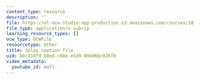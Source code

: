 ```yaml
---
content_type: resource
description: ''
file: https://ol-ocw-studio-app-production.s3.amazonaws.com/courses/18-06sc-linear-algebra-fall-2011/bbc314fdb0edc68ee5d909e06bc026f0_h0m2tsmSPTI.srt
file_type: application/x-subrip
learning_resource_types: []
ocw_type: OCWFile
resourcetype: Other
title: 3play caption file
uid: bbc314fd-b0ed-c68e-e5d9-09e06bc026f0
video_metadata:
  youtube_id: null
---
```

